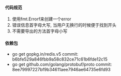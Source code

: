 #### 代码规范
1. 使用fmt.Errorf来创建一个error
2. 错误信息首字母大写, 当用户无换行的时候便于找到开头
3. 不需要导出的方法首字母小写

#### 依赖包
* go get gopkg.in/redis.v5 
 		 commit: b6bfe529a846fbb9a58c832ce71c61b6fde12c15
* go get github.com/golang/protobuf/proto
         commit: 8ee79997227bf9b34611aee7946ae64735e6fd93
